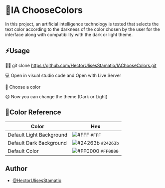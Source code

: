 
# 🍭IA ChooseColors


In this project, an artificial intelligence technology is tested that selects the text color according to the darkness of the color chosen by the user for the interface along with compatibility with the dark or light theme.


## ⚡️Usage
👩‍💻 git clone https://github.com/HectorUlisesStamatio/IAChooseColors.git

💻 Open in visual studio code and Open with Live Server

🤔 Choose a color

😄 Now you can change the theme (Dark or Light)



## 🎨Color Reference

| Color             | Hex                                                                |
| ----------------- | ------------------------------------------------------------------ |
| Default Light Background | ![#FFF](https://via.placeholder.com/15/FFF/FFF.png) `#FFF` | 
| Default Dark Background | ![#24263b](https://via.placeholder.com/15/24263b/24263b.png) `#24263b` |
| Default Color |  ![#FF0000](https://via.placeholder.com/15/FF0000/FF0000.png) `#FF0000`|


## Author

- [@HectorUlisesStamatio](https://github.com/HectorUlisesStamatio)

